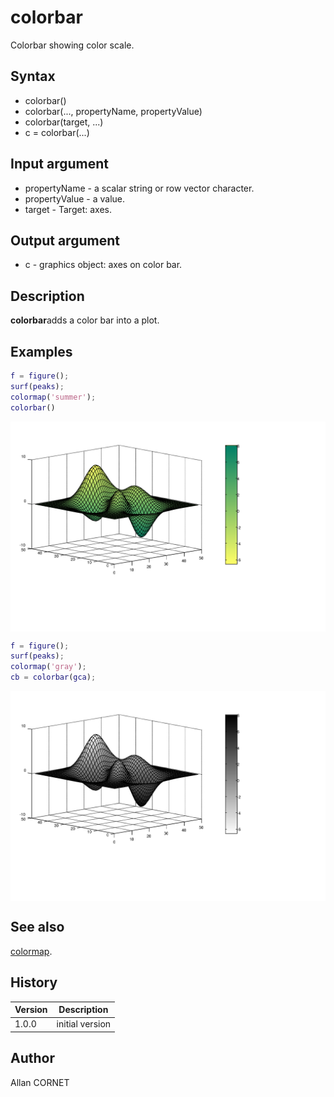 # colorbar

Colorbar showing color scale.

## Syntax

- colorbar()
- colorbar(..., propertyName, propertyValue)
- colorbar(target, ...)
- c = colorbar(...)

## Input argument

- propertyName - a scalar string or row vector character.
- propertyValue - a value.
- target - Target: axes.

## Output argument

- c - graphics object: axes on color bar.

## Description

  <p><b>colorbar</b>adds a color bar into a plot.</p>

## Examples

```matlab
f = figure();
surf(peaks);
colormap('summer');
colorbar()
```

<img src="colorbar_1_C38192B1.svg" align="middle"/>

```matlab
f = figure();
surf(peaks);
colormap('gray');
cb = colorbar(gca);
```

<img src="colorbar_2_8B429B15.svg" align="middle"/>

## See also

[colormap](colormap.md).

## History

| Version | Description     |
| ------- | --------------- |
| 1.0.0   | initial version |

## Author

Allan CORNET
